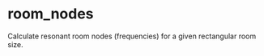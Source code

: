 room_nodes
==========

Calculate resonant room nodes (frequencies) for a given rectangular room size.
